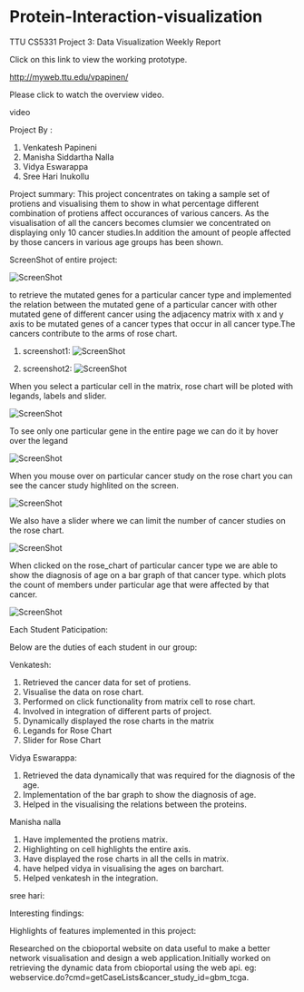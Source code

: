 # Protein-Interaction-visualization
TTU CS5331 Project 3: Data Visualization Weekly Report

Click on this link to view the working prototype. 

http://myweb.ttu.edu/vpapinen/

Please click to watch the overview video.

video


Project By :

1. Venkatesh Papineni 
2. Manisha Siddartha Nalla 
3. Vidya Eswarappa 
4. Sree Hari Inukollu 

Project summary: This project concentrates on taking a sample set of protiens and visualising them to show in what percentage different combination of protiens affect occurances of various cancers. As the visualisation of all the cancers becomes clumsier we concentrated on displaying only 10 cancer studies.In addition the amount of people affected by those cancers in various age groups has been shown.

ScreenShot of entire project:

![ScreenShot]()


to retrieve the mutated genes for a particular cancer type and implemented the relation between the mutated gene of a particular cancer with other mutated gene of different cancer using the adjacency matrix with x and y axis to be mutated genes of a cancer types that occur in all cancer type.The cancers contribute to the arms of rose chart. 

1. screenshot1:
![ScreenShot](https://github.com/venkatesh45/Protein-Interaction-visualization/blob/master/2016-12-10.png)

2. screenshot2:
![ScreenShot](https://github.com/venkatesh45/Protein-Interaction-visualization/blob/master/2016-12-10%20(1).png)

When you select a particular cell in the matrix, rose chart will be ploted with legands, labels and slider.

![ScreenShot](https://github.com/venkatesh45/Protein-Interaction-visualization/blob/master/DV-1.PNG)

To see only one particular gene in the entire page we can do it by hover over the legand

![ScreenShot](https://github.com/venkatesh45/Protein-Interaction-visualization/blob/master/DV-2.PNG)

When you mouse over on particular cancer study on the rose chart you can see the cancer study highlited on the screen.

![ScreenShot](https://github.com/venkatesh45/Protein-Interaction-visualization/blob/master/DV-3.PNG)

We also have a slider where we can limit the number of cancer studies on the rose chart.

![ScreenShot](https://github.com/venkatesh45/Protein-Interaction-visualization/blob/master/DV-4.PNG)



When clicked on the rose_chart of particular cancer type we are able to show the diagnosis of age on a bar graph of that cancer type. which plots the count of members under particular age that were affected by that cancer.

![ScreenShot](https://github.com/venkatesh45/Protein-Interaction-visualization/blob/master/bar%20graph.png)

Each Student Paticipation:

Below are the duties of each student in our group:

Venkatesh:

1. Retrieved the cancer data for set of protiens.
2. Visualise the data on rose chart.
3. Performed on click functionality from matrix cell to rose chart.
4. Involved in integration of different parts of project. 
5. Dynamically displayed the rose charts in the matrix
6. Legands for Rose Chart
7. Slider for Rose Chart

Vidya Eswarappa:

1. Retrieved the data dynamically that was required for the diagnosis of the age.
2. Implementation of the bar graph to show the diagnosis of age.
3. Helped in the visualising the relations between the proteins.

Manisha nalla

1. Have implemented the protiens matrix.
2. Highlighting on cell highlights the entire axis.
3. Have displayed the rose charts in all the cells in matrix.
4. have helped vidya in visualising the ages on barchart.
5. Helped venkatesh in the integration.

sree hari:


Interesting findings:
 
Highlights of features implemented in this project:

Researched on the cbioportal website on data useful to make a better network visualisation and design a web application.Initially worked on retrieving the dynamic data from cbioportal using the web api. eg: webservice.do?cmd=getCaseLists&cancer_study_id=gbm_tcga.

